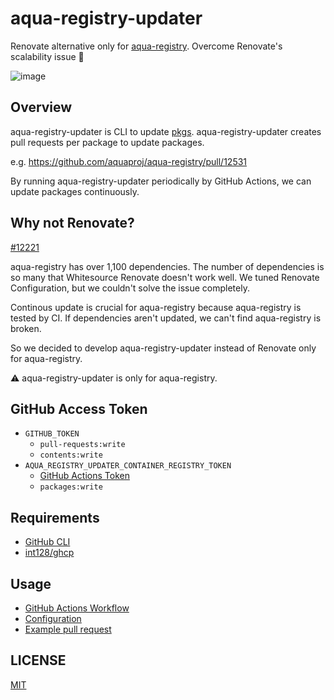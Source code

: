 # aqua-registry-updater

Renovate alternative only for [aqua-registry](https://github.com/aquaproj/aqua-registry). Overcome Renovate's scalability issue :rocket:

![image](https://github.com/aquaproj/aqua-registry-updater/assets/13323303/104e8553-8203-41f6-b42e-c44db0ce5be3)

## Overview

aqua-registry-updater is CLI to update [pkgs](https://github.com/aquaproj/aqua-registry/tree/main/pkgs).
aqua-registry-updater creates pull requests per package to update packages.

e.g. https://github.com/aquaproj/aqua-registry/pull/12531

By running aqua-registry-updater periodically by GitHub Actions, we can update packages continuously.

## Why not Renovate?

[#12221](https://github.com/aquaproj/aqua-registry/issues/12221)

aqua-registry has over 1,100 dependencies.
The number of dependencies is so many that Whitesource Renovate doesn't work well.
We tuned Renovate Configuration, but we couldn't solve the issue completely.

Continous update is crucial for aqua-registry because aqua-registry is tested by CI.
If dependencies aren't updated, we can't find aqua-registry is broken.

So we decided to develop aqua-registry-updater instead of Renovate only for aqua-registry.

:warning: aqua-registry-updater is only for aqua-registry.

## GitHub Access Token

- `GITHUB_TOKEN`
  - `pull-requests:write`
  - `contents:write`
- `AQUA_REGISTRY_UPDATER_CONTAINER_REGISTRY_TOKEN`
  - [GitHub Actions Token](https://docs.github.com/en/packages/managing-github-packages-using-github-actions-workflows/publishing-and-installing-a-package-with-github-actions#upgrading-a-workflow-that-accesses-a-registry-using-a-personal-access-token)
  - `packages:write`

## Requirements

- [GitHub CLI](https://cli.github.com/)
- [int128/ghcp](https://github.com/int128/ghcp)

## Usage

- [GitHub Actions Workflow](https://github.com/aquaproj/aqua-registry/blob/main/.github/workflows/update.yaml)
- [Configuration](https://github.com/aquaproj/aqua-registry/blob/main/aqua-registry-updater.yaml)
- [Example pull request](https://github.com/aquaproj/aqua-registry/pull/12531)

## LICENSE

[MIT](LICENSE)
